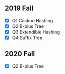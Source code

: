 ## 2019 Fall

- [x] Q1 Cuckoo Hashing
- [x] Q2 B-plus Tree
- [x] Q3 Extendible Hashing
- [x] Q4 Suffix Tree

## 2020 Fall

- [x] Q2 B-plus Tree